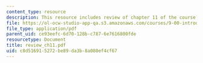 ```yaml
---
content_type: resource
description: This resource includes review of chapter 11 of the course textbook.
file: https://ol-ocw-studio-app-qa.s3.amazonaws.com/courses/9-00-introduction-to-psychology-fall-2004/c8d516915272be89da3b8a080ef4cf67_review_ch11.pdf
file_type: application/pdf
parent_uid: ce93eefc-6d70-128b-c787-6e7616800fde
resourcetype: Document
title: review_ch11.pdf
uid: c8d51691-5272-be89-da3b-8a080ef4cf67
---
```

